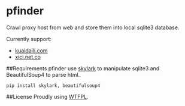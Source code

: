pfinder
=======

Crawl proxy host from web and store them into local sqlite3 database.

Currently support:
 * [kuaidaili.com](http://www.kuaidaili.com)
 * [xici.net.co](http://www.xici.net.co)

##Requirements
pfinder use [skylark](https://github.com/hit9/skylark) to manipulate sqlite3 and BeautifulSoup4 to parse html.

    pip install skylark, beautifulsoup4
    
##License
Proudly using [WTFPL](LICENSE.txt).
